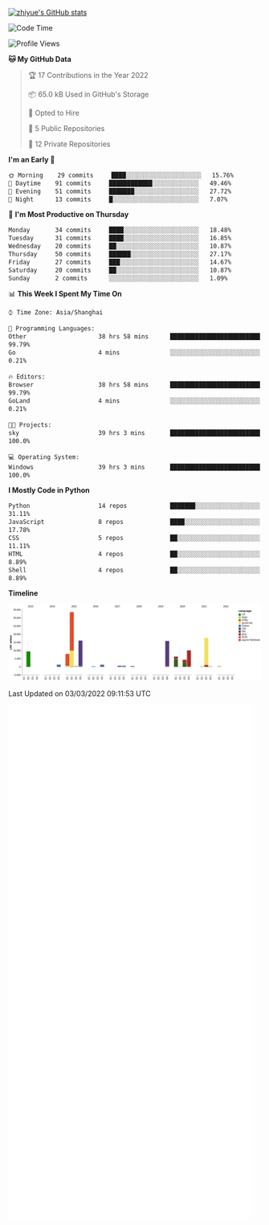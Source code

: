 
[![zhiyue's GitHub stats](https://github-readme-stats.vercel.app/api?username=zhiyue)](https://github.com/anuraghazra/github-readme-stats&&show_icons=true)

<!--START_SECTION:waka-->
![Code Time](http://img.shields.io/badge/Code%20Time-1%2C040%20hrs%2015%20mins-blue)

![Profile Views](http://img.shields.io/badge/Profile%20Views-0-blue)

**🐱 My GitHub Data** 

> 🏆 17 Contributions in the Year 2022
 > 
> 📦 65.0 kB Used in GitHub's Storage 
 > 
> 💼 Opted to Hire
 > 
> 📜 5 Public Repositories 
 > 
> 🔑 12 Private Repositories  
 > 
**I'm an Early 🐤** 

```text
🌞 Morning    29 commits     ████░░░░░░░░░░░░░░░░░░░░░   15.76% 
🌆 Daytime    91 commits     ████████████░░░░░░░░░░░░░   49.46% 
🌃 Evening    51 commits     ███████░░░░░░░░░░░░░░░░░░   27.72% 
🌙 Night      13 commits     █░░░░░░░░░░░░░░░░░░░░░░░░   7.07%

```
📅 **I'm Most Productive on Thursday** 

```text
Monday       34 commits     ████░░░░░░░░░░░░░░░░░░░░░   18.48% 
Tuesday      31 commits     ████░░░░░░░░░░░░░░░░░░░░░   16.85% 
Wednesday    20 commits     ██░░░░░░░░░░░░░░░░░░░░░░░   10.87% 
Thursday     50 commits     ██████░░░░░░░░░░░░░░░░░░░   27.17% 
Friday       27 commits     ███░░░░░░░░░░░░░░░░░░░░░░   14.67% 
Saturday     20 commits     ██░░░░░░░░░░░░░░░░░░░░░░░   10.87% 
Sunday       2 commits      ░░░░░░░░░░░░░░░░░░░░░░░░░   1.09%

```


📊 **This Week I Spent My Time On** 

```text
⌚︎ Time Zone: Asia/Shanghai

💬 Programming Languages: 
Other                    38 hrs 58 mins      █████████████████████████   99.79% 
Go                       4 mins              ░░░░░░░░░░░░░░░░░░░░░░░░░   0.21%

🔥 Editors: 
Browser                  38 hrs 58 mins      █████████████████████████   99.79% 
GoLand                   4 mins              ░░░░░░░░░░░░░░░░░░░░░░░░░   0.21%

🐱‍💻 Projects: 
sky                      39 hrs 3 mins       █████████████████████████   100.0%

💻 Operating System: 
Windows                  39 hrs 3 mins       █████████████████████████   100.0%

```

**I Mostly Code in Python** 

```text
Python                   14 repos            ███████░░░░░░░░░░░░░░░░░░   31.11% 
JavaScript               8 repos             ████░░░░░░░░░░░░░░░░░░░░░   17.78% 
CSS                      5 repos             ██░░░░░░░░░░░░░░░░░░░░░░░   11.11% 
HTML                     4 repos             ██░░░░░░░░░░░░░░░░░░░░░░░   8.89% 
Shell                    4 repos             ██░░░░░░░░░░░░░░░░░░░░░░░   8.89%

```


**Timeline**

![Chart not found](https://raw.githubusercontent.com/zhiyue/zhiyue/main/charts/bar_graph.png) 


 Last Updated on 03/03/2022 09:11:53 UTC
<!--END_SECTION:waka-->

<!-- [![Top Langs](https://github-readme-stats.vercel.app/api/top-langs/?username=zhiyue)](https://github.com/anuraghazra/github-readme-stats) -->

![](./github-metrics.svg)

